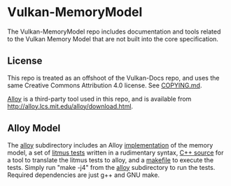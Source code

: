 # Vulkan-MemoryModel

The Vulkan-MemoryModel repo includes documentation and tools related to the
Vulkan Memory Model that are not built into the core specification.

## License

This repo is treated as an offshoot of the Vulkan-Docs repo, and uses the
same Creative Commons Attribution 4.0 license. See [COPYING.md](COPYING.md).

[Alloy](http://alloy.lcs.mit.edu/alloy/index.html) is a third-party tool
used in this repo, and is available from
http://alloy.lcs.mit.edu/alloy/download.html.

## Alloy Model

The [alloy](alloy) subdirectory includes an Alloy [implementation](alloy/spirv.als)
of the memory model, a set of [litmus tests](alloy/tests) written in a
rudimentary syntax, [C++ source](alloy/litmus.cpp) for a tool to translate
the litmus tests to alloy, and a [makefile](alloy/Makefile) to execute the
tests. Simply run "make -j4" from the [alloy](alloy) subdirectory to run the
tests. Required dependencies are just g++ and GNU make.

